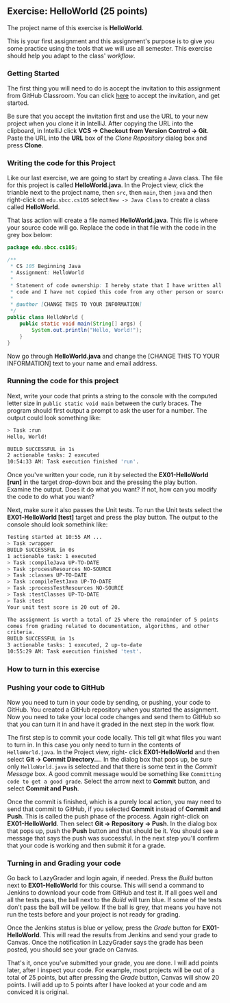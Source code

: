 ## Exercise: HelloWorld (25 points)

The project name of this exercise is **HelloWorld**.

This is your first assignment and this assignment's purpose is to give you some practice using the tools that we will use all semester. This exercise should help you adapt to the class' _workflow_.

### Getting Started

The first thing you will need to do is accept the invitation to this assignment
from GitHub Classroom. You can click [here](https://classroom.github.com/a/iCaE4ZOX) to accept the invitation, and get started. 

Be sure that you accept the invitation first and use the URL to your new project when you clone it in IntelliJ. After copying
the URL into the clipboard, in IntelliJ click **VCS -> Checkout from Version Control -> Git**. Paste the URL into the **URL** box of the _Clone Repository_ dialog box and press **Clone**.

### Writing the code for this Project

Like our last exercise, we are going to start by creating a Java class. The file for this project is called **HelloWorld.java**. In the Project view, click the trianble next to the project name, then `src`, then `main`, then `java` and then right-click on `edu.sbcc.cs105` select `New -> Java Class` to create a class called **HelloWorld**.

That lass action will create a file named **HelloWorld.java**. This file is where your source code will go. Replace the code in that file with the code in the grey box below:

```java
package edu.sbcc.cs105;

/**
 * CS 105 Beginning Java
 * Assignment: HelloWorld
 * 
 * Statement of code ownership: I hereby state that I have written all of this
 * code and I have not copied this code from any other person or source.
 *
 * @author [CHANGE THIS TO YOUR INFORMATION]
 */
public class HelloWorld {
    public static void main(String[] args) {
        System.out.println("Hello, World!");
    }
}
```  

Now go through **HelloWorld.java** and change the [CHANGE THIS TO YOUR INFORMATION] text to your name and email address.

### Running the code for this project

Next, write your code that prints a string to the console with the computed letter size in `public static void main` between the curly braces. The program should first output a prompt to ask the user for a number. The output could look something like:

```bash
> Task :run
Hello, World!

BUILD SUCCESSFUL in 1s
2 actionable tasks: 2 executed
10:54:33 AM: Task execution finished 'run'.
```

Once you've written your code, run it by selected the **EX01-HelloWorld [run]** in the target drop-down box and the pressing the play button. Examine the output. Does it do what you want? If not, how can you modify the code to do what you want?

Next, make sure it also passes the Unit tests. To run the Unit tests select the **EX01-HelloWorld [test]** target and press the play button. The output to the console should look somethink like:

```bash
Testing started at 10:55 AM ...
> Task :wrapper
BUILD SUCCESSFUL in 0s
1 actionable task: 1 executed
> Task :compileJava UP-TO-DATE
> Task :processResources NO-SOURCE
> Task :classes UP-TO-DATE
> Task :compileTestJava UP-TO-DATE
> Task :processTestResources NO-SOURCE
> Task :testClasses UP-TO-DATE
> Task :test
Your unit test score is 20 out of 20.

The assignment is worth a total of 25 where the remainder of 5 points
comes from grading related to documentation, algorithms, and other
criteria.
BUILD SUCCESSFUL in 1s
3 actionable tasks: 1 executed, 2 up-to-date
10:55:29 AM: Task execution finished 'test'.

```

### How to turn in this exercise

### Pushing your code to GitHub

Now you need to turn in your code by sending, or pushing, your code to GitHub. You created a 
GitHub repository when you started the assignment. Now you need to take your local code changes
and send them to GitHub so that you can turn it in and have it graded in the next step in the
work flow.

The first step is to commit your code locally. This tell git what files you want to turn in. In 
this case you only need to turn in the contents of `HelloWorld.java`. In the Project view, right-
click **EX01-HelloWorld** and then select **Git -> Commit Directory...**. In the dialog box that
pops up, be sure only `HelloWorld.java` is selected and that there is some text in the _Commit 
Message_ box. A good commit message would be something like `Committing code to get a good grade`.
Select the arrow next to **Commit** button, and select **Commit and Push**.

Once the commit is finished, which is a purely local action, you may need to send that commit to 
GitHub, if you selected **Commit** instead of **Commit and Push**. This is called the push phase 
of the process. Again right-click on **EX01-HelloWorld**. Then select **Git -> Repository -> Push**. 
In the dialog box that pops up, push the **Push** button and that should be it. You should see a 
message that says the push was successful. In the next step you'll confirm that your code is 
working and then submit it for a grade.

### Turning in and Grading your code

Go back to LazyGrader and login again, if needed. Press the _Build_ button next to 
**EX01-HelloWorld** for this course. This will send a command to Jenkins to download your code
from GitHub and test it. If all goes well and all the tests pass, the ball next to the _Build_
will turn blue. If some of the tests don't pass the ball will be yellow. If the ball is grey,
that means you have not run the tests before and your project is not ready for grading.

Once the Jenkins status is blue or yellow, press the _Grade_ button for **EX01-HelloWorld**.
This will read the results from Jenkins and send your grade to Canvas. Once the notification in 
LazyGrader says the grade has been posted, you should see your grade on Canvas.

That's it, once you've submitted your grade, you are done. I will add points later, after I
inspect your code. For example, most projects will be out of a total of 25 points, but after 
pressing the _Grade_ button, Canvas will show 20 points. I will add up to 5 points after I have
looked at your code and am conviced it is original.

 
